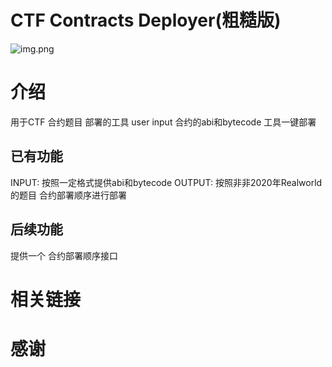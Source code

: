 # CTF Contracts Deployer(粗糙版)

![img.png](images/img.png)

# 介绍
用于CTF 合约题目 部署的工具
user input 合约的abi和bytecode 工具一键部署
## 已有功能
INPUT: 按照一定格式提供abi和bytecode
OUTPUT: 按照非非2020年Realworld的题目 合约部署顺序进行部署
## 后续功能
提供一个 合约部署顺序接口

# 相关链接
# 感谢
